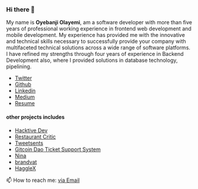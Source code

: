 ### Hi there 👋

My name is **Oyebanji Olayemi**, am a software developer with more than five years of professional working experience in frontend web development and mobile development. My experience has provided me with the innovative and technical skills necessary to successfully provide your company with multifaceted technical solutions across a wide range of software platforms. I have refined my strengths through four years of experience in Backend Development also, where I provided solutions in database technology, pipelining.



- [Twitter](https://twitter.com/olayemioyebanji)
- [Github](https://github.com/BigUncleYemi)
- [Linkedin](https://www.linkedin.com/in/oaoyebanji/)
- [Medium](https://biguncleyemi.medium.com/)
- [Resume](http://bit.ly/Yemicv)

#### other projects includes 

- [Hacktive Dev](https://hacktivedev-web.web.app/)
- [Restaurant Critic](https://restaurantcritic.firebaseapp.com/)
- [Tweetsents](https://tweetsents.firebaseapp.com/)
- [Gitcoin Dao Ticket Support System](https://gitcoin-dao-user-support.netlify.app/)
- [Nina](https://ninaio.netlify.app/)
- [brandvat](https://brandvat.netlify.app/)
- [HaggleX](https://hagglebit.netlify.app/#/) 


📫 How to reach me: [via Email](https://mailto:olayemioyebanji911@gmail.com)

<!--
**BigUncleYemi/BigUncleYemi** is a ✨ _special_ ✨ repository because its `README.md` (this file) appears on your GitHub profile.

Here are some ideas to get you started:

- 🔭 I’m currently working on ...
- 🌱 I’m currently learning ...
- 👯 I’m looking to collaborate on ...
- 🤔 I’m looking for help with ...
- 💬 Ask me about ...
- 📫 How to reach me: ...
- 😄 Pronouns: ...
- ⚡ Fun fact: ...
-->
